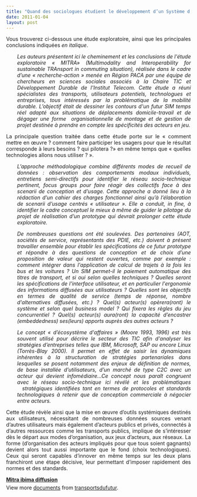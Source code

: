 ```yaml
---
title: "Quand des sociologues étudient le développement d’un Système d’Information Multimodale couplé au covoiturage dynamique"
date: 2011-01-04
layout: post
---
```


<p style="text-align: justify">Vous trouverez ci-dessous une étude exploratoire, ainsi que les principales conclusions indiquées <em>en italique</em>.</p> <p style="text-align: justify;padding-left: 30px"><em>Les auteurs présentent ici le cheminement et les conclusions de l'étude exploratoire « MITRA» (Multimodality and Interoperability for sustainable TRAnsport in commuting situation), réalisée dans le cadre d’une « recherche-action » menée en Région PACA par une équipe de chercheurs en sciences sociales associés à la Chaire TIC et Développement Durable de l’Institut Telecom. Cette étude a réuni spécialistes des transports, utilisateurs potentiels, technologues et entreprises, tous intéressés par la problématique de la mobilité durable. L’objectif était de dessiner les contours d'un futur SIM temps réel adapté aux situations de déplacements domicile-travail et de dégager une forme  organisationnelle de montage et de gestion de projet destinée à prendre en compte les spécificités des acteurs en jeu. </em></p>  <!--more-->   <p style="text-align: justify">La principale question traitée dans cette étude porte sur le « comment mettre en œuvre ? comment faire participer les usagers pour que le résultat corresponde à leurs besoins ? qui pilotera ?» en même temps que « quelles technologies allons nous utiliser ? ».</p> <p style="text-align: justify;padding-left: 30px"><em>L’approche méthodologique combine différents modes de recueil de données : observation des comportements modaux individuels, entretiens semi-directifs pour identifier le réseau socio-technique pertinent, focus groups pour faire réagir des collectifs face à des scenarii de conception et d’usage. Cette approche a donné lieu à la rédaction d’un cahier des charges fonctionnel ainsi qu’à l’élaboration de scenarii d’usage centrés « utilisateur ». Elle a conduit, in fine, à identifier le cadre conceptuel le mieux à même de guider le pilotage du projet de réalisation d’un prototype qui devrait prolonger cette étude exploratoire.</em></p> <p style="text-align: justify;padding-left: 30px"><em>De nombreuses questions ont été soulevées. Des partenaires (AOT, sociétés de service, représentants des PDIE, etc.) doivent à présent travailler ensemble pour établir les spécifications de ce futur prototype et répondre à des questions de conception et de choix d’une proposition de valeur qui restent ouvertes, comme par exemple : comment intégrer dans l'application de calcul de trajets à la fois les bus et les voitures ? Un SIM permet-il le paiement automatique des titres de transport, et si oui selon quelles techniques ? Quelles seront les spécifications de l'interface utilisateur, et en particulier l'ergonomie des informations diffusées aux utilisateurs ? Quelles sont les objectifs en termes de qualité de service (temps de réponse, nombre d'alternatives diffusées, etc.) ? Quel(s) acteur(s) opèrera(ront) le système et selon quel business model ? Qui fixera les règles du jeu concurrentiel ? Quel(s) acteur(s) aura(ront) la capacité d’encastrer (embeddedness) ses(leurs) apports auprès des autres acteurs ?</em></p> <p style="text-align: justify;padding-left: 30px"><em>Le concept « d’écosystème d'affaires » (Moore 1993, 1996) est très souvent utilisé pour décrire le secteur des TIC afin d'analyser les stratégies d’entreprises telles que IBM, Microsoft, SAP ou encore Linux (Torrès-Blay 2000). Il permet en effet de saisir les dynamiques inhérentes à la structuration de stratégies partenariales dans lesquelles se posent notamment des enjeux de définition de normes, de base installée d’utilisateurs, d’un marché de type C2C avec un acteur qui devient infomédiaire...Ce concept nous paraît congruent avec le réseau socio-technique ici révélé et les problématiques   stratégiques identifiées tant en termes de protocoles et standards technologiques à retenir que de conception commerciale à négocier entre acteurs.</em></p> <p style="text-align: justify">Cette étude révèle ainsi que la mise en œuvre d’outils systémiques destinés aux utilisateurs, nécessitant de nombreuses données sources venant d’autres utilisateurs mais également d’acteurs publics et privés, connectés à d’autres ressources comme les transports publics, implique de s’intéresser dès le départ aux modes d’organisation, aux jeux d’acteurs, aux réseaux. La forme (d’organisation des acteurs impliqués pour que tous soient gagnants) devient alors tout aussi importante que le fond (choix technologiques). Ceux qui seront capables d’innover en même temps sur les deux plans franchiront une étape décisive, leur permettant d’imposer rapidement des normes et des standards.</p> <div id="__ss_6443546" style="width: 477px"><strong style="margin: 12px 0 4px"><a href="http://www.slideshare.net/transportsdufutur/mitra-ibima-diffusion" title="Mitra ibima diffusion">Mitra ibima diffusion</a></strong>        <div style="padding: 5px 0 12px">View more <a href="http://www.slideshare.net/">documents</a> from <a href="http://www.slideshare.net/transportsdufutur">transportsdufutur</a>.</div> </div>